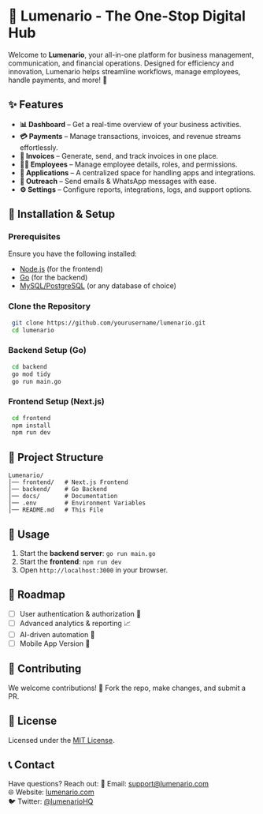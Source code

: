 # 🌟 Lumenario - The One-Stop Digital Hub

Welcome to **Lumenario**, your all-in-one platform for business management, communication, and financial operations. Designed for efficiency and innovation, Lumenario helps streamline workflows, manage employees, handle payments, and more! 🚀

## ✨ Features
- **📊 Dashboard** – Get a real-time overview of your business activities.
- **💳 Payments** – Manage transactions, invoices, and revenue streams effortlessly.
- **📜 Invoices** – Generate, send, and track invoices in one place.
- **👨‍💼 Employees** – Manage employee details, roles, and permissions.
- **📂 Applications** – A centralized space for handling apps and integrations.
- **📢 Outreach** – Send emails & WhatsApp messages with ease.
- **⚙️ Settings** – Configure reports, integrations, logs, and support options.

## 🔧 Installation & Setup
### Prerequisites
Ensure you have the following installed:
- [Node.js](https://nodejs.org/) (for the frontend)
- [Go](https://golang.org/) (for the backend)
- [MySQL/PostgreSQL](https://www.mysql.com/) (or any database of choice)

### Clone the Repository
```sh
 git clone https://github.com/yourusername/lumenario.git
 cd lumenario
```

### Backend Setup (Go)
```sh
 cd backend
 go mod tidy
 go run main.go
```

### Frontend Setup (Next.js)
```sh
 cd frontend
 npm install
 npm run dev
```

## 📌 Project Structure
```
Lumenario/
│── frontend/   # Next.js Frontend
│── backend/    # Go Backend
│── docs/       # Documentation
│── .env        # Environment Variables
│── README.md   # This File
```

## 🚀 Usage
1. Start the **backend server**: `go run main.go`
2. Start the **frontend**: `npm run dev`
3. Open `http://localhost:3000` in your browser.

## 📅 Roadmap
- [ ] User authentication & authorization 🔐
- [ ] Advanced analytics & reporting 📈
- [ ] AI-driven automation 🤖
- [ ] Mobile App Version 📱

## 🤝 Contributing
We welcome contributions! 🚀 Fork the repo, make changes, and submit a PR.

## 📜 License
Licensed under the [MIT License](LICENSE).

## 📞 Contact
Have questions? Reach out:
📧 Email: [support@lumenario.com](mailto:support@lumenario.com)  
🌐 Website: [lumenario.com](https://lumenario.com)  
🐦 Twitter: [@lumenarioHQ](https://twitter.com/lumenarioHQ)
